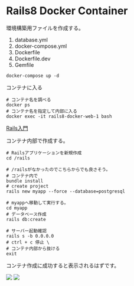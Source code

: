 # Rails8 Docker Container
環境構築用ファイルを作成する。

1. database.yml
2. docker-compose.yml
3. Dockerfile
4. Dockerfile.dev
5. Gemfile

```shell
docker-compose up -d
```

コンテナに入る
```shell
# コンテナ名を調べる
docker ps
# コンテナ名を指定して内部に入る
docker exec -it rails8-docker-web-1 bash
```

[Rails入門](https://guides.rubyonrails.org/getting_started.html#adding-authentication)

コンテナ内部で作成する。
```shell
# Railsアプリケーションを新規作成
cd /rails

# /railsがなかったのでこちらからでも良さそう。
# コンテナ内で
bundle install
# create project
rails new myapp --force --database=postgresql

# myappへ移動して実行する。
cd myapp
# データベース作成
rails db:create

# サーバー起動確認
rails s -b 0.0.0.0
# ctrl + c 停止 \
# コンテナ内部から抜ける
exit
```

コンテナ作成に成功すると表示されるはずです。

<img src="screen-shot/created.png" />
<img src="screen-shot/rails-s.png" />